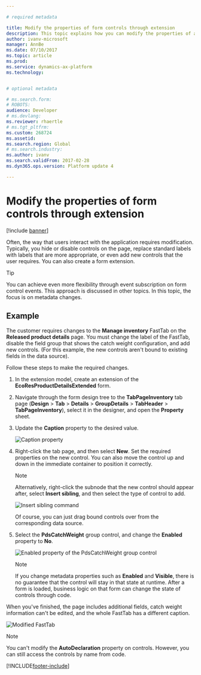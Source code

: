 ```yaml
---

# required metadata

title: Modify the properties of form controls through extension
description: This topic explains how you can modify the properties of a control by using an extension.
author: ivanv-microsoft
manager: AnnBe
ms.date: 07/10/2017
ms.topic: article
ms.prod: 
ms.service: dynamics-ax-platform
ms.technology: 


# optional metadata

# ms.search.form: 
# ROBOTS: 
audience: Developer
# ms.devlang: 
ms.reviewer: rhaertle
# ms.tgt_pltfrm: 
ms.custom: 268724
ms.assetid: 
ms.search.region: Global
# ms.search.industry: 
ms.author: ivanv
ms.search.validFrom: 2017-02-28
ms.dyn365.ops.version: Platform update 4

---
```


# Modify the properties of form controls through extension

[!include [banner](../includes/banner.md)]

Often, the way that users interact with the application requires modification. Typically, you hide or disable controls on the page, replace standard labels with labels that are more appropriate, or even add new controls that the user requires. You can also create a form extension. 

> [!TIP]
> You can achieve even more flexibility through event subscription on form control events. This approach is discussed in other topics. In this topic, the focus is on metadata changes.

## Example

The customer requires changes to the **Manage inventory** FastTab on the **Released product details** page. You must change the label of the FastTab, disable the field group that shows the catch weight configuration, and add new controls. (For this example, the new controls aren't bound to existing fields in the data source).

Follow these steps to make the required changes.

1. In the extension model, create an extension of the **EcoResProductDetailsExtended** form.
2. Navigate through the form design tree to the **TabPageInventory** tab page (**Design** &gt; **Tab** &gt; **Details** &gt; **GroupDetails** &gt; **TabHeader** &gt; **TabPageInventory**), select it in the designer, and open the **Property** sheet.
3. Update the **Caption** property to the desired value.

    ![Caption property](media/ModifyControlProperties01.jpg)

4. Right-click the tab page, and then select **New**. Set the required properties on the new control. You can also move the control up and down in the immediate container to position it correctly.

    > [!NOTE]
    > Alternatively, right-click the subnode that the new control should appear after, select **Insert sibling**, and then select the type of control to add.

    ![Insert sibling command](media/ModifyControlProperties02.jpg)

    Of course, you can just drag bound controls over from the corresponding data source.

5. Select the **PdsCatchWeight** group control, and change the **Enabled** property to **No**.

    ![Enabled property of the PdsCatchWeight group control](media/ModifyControlProperties03.jpg)

    > [!NOTE]
    > If you change metadata properties such as **Enabled** and **Visible**, there is no guarantee that the control will stay in that state at runtime. After a form is loaded, business logic on that form can change the state of controls through code.

When you've finished, the page includes additional fields, catch weight information can't be edited, and the whole FastTab has a different caption. 

![Modified FastTab](media/ModifyControlProperties04.jpg)

> [!NOTE]
> You can't modify the **AutoDeclaration** property on controls. However, you can still access the controls by name from code. 


[!INCLUDE[footer-include](../../../includes/footer-banner.md)]
